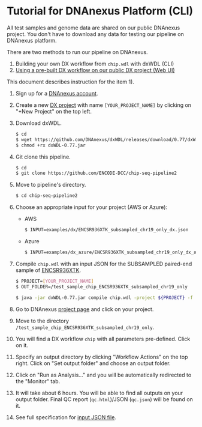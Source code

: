 # Tutorial for DNAnexus Platform (CLI)

All test samples and genome data are shared on our public DNAnexus project. You don't have to download any data for testing our pipeline on DNAnexus platform.

There are two methods to run our pipeline on DNAnexus.

1) Building your own DX workflow from `chip.wdl` with dxWDL (CLI)
2) [Using a pre-built DX workflow on our public DX project (Web UI)](tutorial_dx_web.md)

This document describes instruction for the item 1).

1. Sign up for a [DNAnexus account](https://platform.DNAnexus.com/register).

2. Create a new [DX project](https://platform.DNAnexus.com/projects) with name `[YOUR_PROJECT_NAME]` by clicking on "+New Project" on the top left.

3. Download dxWDL.
    ```bash
    $ cd
    $ wget https://github.com/DNAnexus/dxWDL/releases/download/0.77/dxWDL-0.77.jar
    $ chmod +rx dxWDL-0.77.jar
    ```

4. Git clone this pipeline.
    ```bash
    $ cd
    $ git clone https://github.com/ENCODE-DCC/chip-seq-pipeline2
    ```

5. Move to pipeline's directory.
    ```bash
    $ cd chip-seq-pipeline2
    ```

6. Choose an appropriate input for your project (AWS or Azure):
    * AWS
      ```bash
      $ INPUT=examples/dx/ENCSR936XTK_subsampled_chr19_only_dx.json
      ```
    * Azure
      ```bash
      $ INPUT=examples/dx_azure/ENCSR936XTK_subsampled_chr19_only_dx_azure.json
      ```

7. Compile `chip.wdl` with an input JSON for the SUBSAMPLED paired-end sample of [ENCSR936XTK](https://www.encodeproject.org/experiments/ENCSR936XTK/).
    ```bash
    $ PROJECT=[YOUR_PROJECT_NAME]
    $ OUT_FOLDER=/test_sample_chip_ENCSR936XTK_subsampled_chr19_only

    $ java -jar dxWDL-0.77.jar compile chip.wdl -project ${PROJECT} -f -folder ${OUT_FOLDER} -defaults ${INPUT} -extras workflow_opts/docker.json
    ```

8. Go to DNAnexus [project page](https://platform.DNAnexus.com/projects) and click on your project.

9. Move to the directory `/test_sample_chip_ENCSR936XTK_subsampled_chr19_only`.

10. You will find a DX workflow `chip` with all parameters pre-defined. Click on it. 

11. Specify an output directory by clicking "Workflow Actions" on the top right. Click on "Set output folder" and choose an output folder.

12. Click on "Run as Analysis..." and you will be automatically redirected to the "Monitor" tab.

13. It will take about 6 hours. You will be able to find all outputs on your output folder. Final QC report (`qc.html`)/JSON (`qc.json`) will be found on it.

14. See full specification for [input JSON file](input.md).
